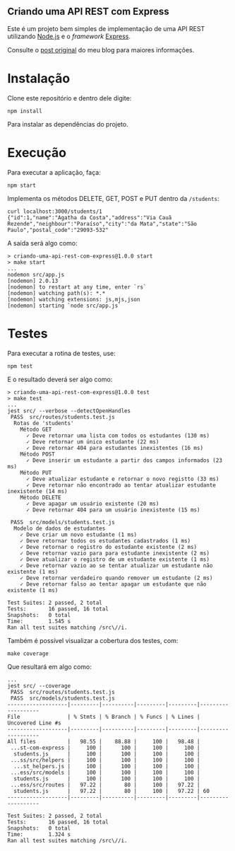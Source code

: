 Criando uma API REST com Express
---

Este é um projeto bem simples de implementação de uma API REST
utilizando [Node.js](https://nodejs.org/en/) e o _framework_ [Express](https://expressjs.com/).

Consulte o [post original](https://giovannireisnunes.wordpress.com/2021/09/10/criando-uma-api-rest-com-express---parte-1) do meu blog para maiores informações.

# Instalação

Clone este repositório e dentro dele digite:

``` shell
npm install
```
Para instalar as dependências do projeto.

# Execução

Para executar a aplicação, faça:

``` shell
npm start
```

Implementa os métodos DELETE, GET, POST e PUT dentro da `/students`:

``` 
curl localhost:3000/students/1
{"id":1,"name":"Agatha da Costa","address":"Via Cauã Rezende","neighbour":"Paraíso","city":"da Mata","state":"São Paulo","postal_code":"29093-532"
```

A saída será algo como:

```
> criando-uma-api-rest-com-express@1.0.0 start
> make start
...
nodemon src/app.js
[nodemon] 2.0.13
[nodemon] to restart at any time, enter `rs`
[nodemon] watching path(s): *.*
[nodemon] watching extensions: js,mjs,json
[nodemon] starting `node src/app.js`
```


# Testes

Para executar a rotina de testes, use:

``` shell
npm test
```

E o resultado deverá ser algo como:

```
> criando-uma-api-rest-com-express@1.0.0 test
> make test
...
jest src/ --verbose --detectOpenHandles
 PASS  src/routes/students.test.js
  Rotas de 'students'
    Método GET
      ✓ Deve retornar uma lista com todos os estudantes (130 ms)
      ✓ Deve retornar um único estudante (22 ms)
      ✓ Deve retornar 404 para estudantes inexistentes (16 ms)
    Método POST
      ✓ Deve inserir um estudante a partir dos campos informados (23 ms)
    Método PUT
      ✓ Deve atualizar estudante e retornar o novo registto (33 ms)
      ✓ Deve retornar não encontrado ao tentar atualizar estudante inexistente (14 ms)
    Método DELETE
      ✓ Deve apagar um usuário existente (20 ms)
      ✓ Deve retornar 404 para um usuário inexistente (15 ms)

 PASS  src/models/students.test.js
  Modelo de dados de estudantes
    ✓ Deve criar um novo estudante (1 ms)
    ✓ Deve retornar todos os estudantes cadastrados (1 ms)
    ✓ Deve retornar o registro do estudante existente (2 ms)
    ✓ Deve retornar vazio para para estudante inexistente (2 ms)
    ✓ Deve atualizar o registro de um estudante existente (1 ms)
    ✓ Deve retornar vazio ao se tentar atualizar um estudante não existente (1 ms)
    ✓ Deve retornar verdadeiro quando remover um estudante (2 ms)
    ✓ Deve retornar falso ao tentar apagar um estudante que não existente (1 ms)

Test Suites: 2 passed, 2 total
Tests:       16 passed, 16 total
Snapshots:   0 total
Time:        1.545 s
Ran all test suites matching /src\//i.
```

Também é possível visualizar a cobertura dos testes, com:

``` shell
make coverage
```

Que resultará em algo como:

```
...
jest src/ --coverage
 PASS  src/routes/students.test.js
 PASS  src/models/students.test.js
-------------------|---------|----------|---------|---------|-------------------
File               | % Stmts | % Branch | % Funcs | % Lines | Uncovered Line #s 
-------------------|---------|----------|---------|---------|-------------------
All files          |   98.55 |    88.88 |     100 |   98.48 |                   
 ...st-com-express |     100 |      100 |     100 |     100 |                   
  students.js      |     100 |      100 |     100 |     100 |                   
 ...ss/src/helpers |     100 |      100 |     100 |     100 |                   
  ...st_helpers.js |     100 |      100 |     100 |     100 |                   
 ...ess/src/models |     100 |      100 |     100 |     100 |                   
  students.js      |     100 |      100 |     100 |     100 |                   
 ...ess/src/routes |   97.22 |       80 |     100 |   97.22 |                   
  students.js      |   97.22 |       80 |     100 |   97.22 | 60                
-------------------|---------|----------|---------|---------|-------------------

Test Suites: 2 passed, 2 total
Tests:       16 passed, 16 total
Snapshots:   0 total
Time:        1.324 s
Ran all test suites matching /src\//i.
```